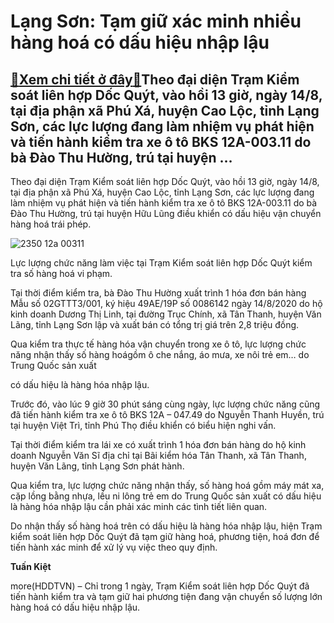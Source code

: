 Lạng Sơn: Tạm giữ xác minh nhiều hàng hoá có dấu hiệu nhập lậu
==============================================================

[:gift:Xem chi tiết ở đây:gift:](https://hddtvn.com/lang-son-tam-giu-xac-minh-nhieu-hang-hoa-co-dau-hieu-nhap-lau/)Theo đại diện Trạm Kiểm soát liên hợp Dốc Quýt, vào hồi 13 giờ, ngày 14/8, tại địa phận xã Phú Xá, huyện Cao Lộc, tỉnh Lạng Sơn, các lực lượng đang làm nhiệm vụ phát hiện và tiến hành kiểm tra xe ô tô BKS 12A-003.11 do bà Đào Thu Hường, trú tại huyện …
------------------------------------------------------------------------------------------------------------------------------------------------------------------------------------------------------------------------------------------------------------


Theo đại diện Trạm Kiểm soát liên hợp Dốc Quýt, vào hồi 13 giờ, ngày 14/8, tại địa phận xã Phú Xá, huyện Cao Lộc, tỉnh Lạng Sơn, các lực lượng đang làm nhiệm vụ phát hiện và tiến hành kiểm tra xe ô tô BKS 12A-003.11 do bà Đào Thu Hường, trú tại huyện Hữu Lũng điều khiển có dấu hiệu vận chuyển hàng hoá trái phép.





![2350 12a 00311](https://haiquanonline.com.vn/stores/news_dataimages/nubt/082020/15/09/in_article/2350_12A-003.11.jpg?rt=20200815095758 "Lực lượng chức năng làm việc tại Trạm Kiểm soát liên hợp Dốc Quýt kiểm tra số hàng hoá vi phạm. ")


Lực lượng chức năng làm việc tại Trạm Kiểm soát liên hợp Dốc Quýt kiểm tra số hàng hoá vi phạm.



Tại thời điểm kiểm tra, bà Đào Thu Hường xuất trình 1 hóa đơn bán hàng Mẫu số 02GTTT3/001, ký hiệu 49AE/19P số 0086142 ngày 14/8/2020 do hộ kinh doanh Dương Thị Linh, tại đường Trục Chính, xã Tân Thanh, huyện Văn Lãng, tỉnh Lạng Sơn lập và xuất bán có tổng trị giá trên 2,8 triệu đồng.


Qua kiểm tra thực tế hàng hóa vận chuyển trong xe ô tô, lực lượng chức năng nhận thấy số hàng hoágồm ô che nắng, áo mưa, xe nôi trẻ em… do Trung Quốc sản xuất


có dấu hiệu là hàng hóa nhập lậu.


Trước đó, vào lúc 9 giờ 30 phút sáng cùng ngày, lực lượng chức năng cũng đã tiến hành kiểm tra xe ô tô BKS 12A – 047.49 do Nguyễn Thanh Huyền, trú tại huyện Việt Trì, tỉnh Phú Thọ điều khiển có biểu hiện nghi vấn.


Tại thời điểm kiểm tra lái xe có xuất trình 1 hóa đơn bán hàng do hộ kinh doanh Nguyễn Văn Sĩ địa chỉ tại Bãi kiểm hóa Tân Thanh, xã Tân Thanh, huyện Văn Lãng, tỉnh Lạng Sơn phát hành.


Qua kiểm tra, lực lượng chức năng nhận thấy, số hàng hoá gồm máy mát xa, cặp lồng bằng nhựa, lều ni lông trẻ em do Trung Quốc sản xuất có dấu hiệu là hàng hóa nhập lậu cần phải xác minh các tình tiết liên quan.


Do nhận thấy số hàng hoá trên có dấu hiệu là hàng hóa nhập lậu, hiện Trạm kiểm soát liên hợp Dốc Quýt đã tạm giữ hàng hoá, phương tiện, hoá đơn để tiến hành xác minh để xử lý vụ việc theo quy định.




**Tuấn Kiệt**



more(HDDTVN) – Chỉ trong 1 ngày, Trạm Kiểm soát liên hợp Dốc Quýt đã tiến hành kiểm tra và tạm giữ hai phương tiện đang vận chuyển số lượng lớn hàng hoá có dấu hiệu nhập lậu.

